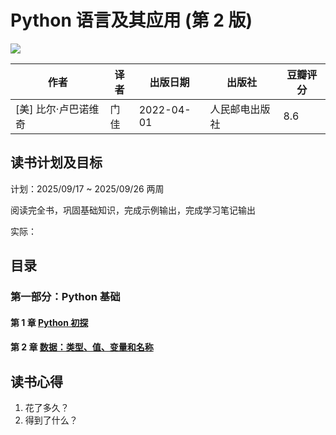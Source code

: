 # Python 语言及其应用 (第 2 版)

![](https://img1.doubanio.com/view/subject/l/public/s34148068.jpg)

| 作者                 | 译者 | 出版日期   | 出版社         | 豆瓣评分 |
| -------------------- | ---- | ---------- | -------------- | -------- |
| [美] 比尔·卢巴诺维奇 | 门佳 | 2022-04-01 | 人民邮电出版社 | 8.6      |

## 读书计划及目标

计划：2025/09/17 ~ 2025/09/26 两周

阅读完全书，巩固基础知识，完成示例输出，完成学习笔记输出

实际：

## 目录

### 第一部分：Python 基础

#### 第 1 章 [Python 初探](.//chapter-01/index.md)

#### 第 2 章 [数据：类型、值、变量和名称](./chapter-02/index.md)

## 读书心得

1. 花了多久？
2. 得到了什么？
